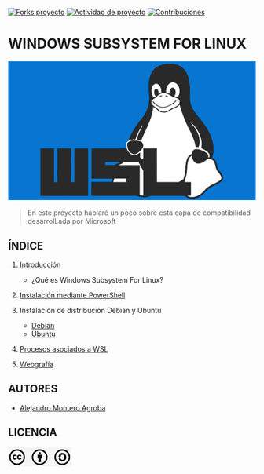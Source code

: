 [![Forks proyecto](https://img.shields.io/badge/Forks-purple)](https://github.com/alemonterx/paquetesrpm/forks)
[![Actividad de proyecto](https://img.shields.io/badge/Actividad-red)](https://github.com/alemonterx/paquetesrpm/activity)
[![Contribuciones](https://img.shields.io/badge/Contribuciones-green)](https://github.com/alemonterx/paquetesrpm/graphs/contributors)

# WINDOWS SUBSYSTEM FOR LINUX

<img src="img/portada.png" alt="WSL" width="900px">

> En este proyecto hablaré un poco sobre esta capa de compatibilidad desarrolLada por Microsoft

## ÍNDICE
1. [Introducción](introduccion.md)
   
   * ¿Qué es Windows Subsystem For Linux?
     
2. [Instalación mediante PowerShell](instalacion.md)
     
3. Instalación de distribución Debian y Ubuntu
   
   * [Debian](distribucionDebian.md)
   * [Ubuntu](distribucionUbuntu.md)
     
7. [Procesos asociados a WSL](procesos.md)
   
9. [Webgrafía](webgrafia.md)

## AUTORES
* [Alejandro Montero Agroba](https://github.com/alemonterx)

## LICENCIA
![Licencia](img/licencia.png)
